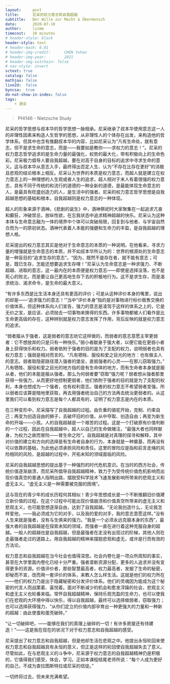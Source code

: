 ```yaml
---
layout:     post
title:      尼采的权力意志和自我超越 
subtitle:   Der Wille zur Macht & Übermensch
date:       2020-07-10
author:     lzzmm
timecost:   10 minutes
# header-style: black
header-style: text
# header-mask: 0.01
# header-img-credit:      CHEN Yuhan
# header-img-year:        2021 
# header-img-outchain: false
# nav-style: invert
sctext: true
catalog: false
mathjax: false
live2d:  false
byncsa:  true
do-not-show-in-index: false
tags:
    - 漫谈
---
```




> PHI146 - Nietzsche Study

尼采的哲学思想与叔本华的哲学思想一脉相承。尼采继承了叔本华使用意志这一人的非理性因素来构造人生哲学的思想，从非理性人的个体存在出发，来构造他的哲学体系。但其中也含有推翻叔本华的内容，比如尼采认为“凡有生命处，就有意志，但不是求生命的意志，而是——我要如是教你——求权力的意志！”。尼采的权力意志哲学追求的是生命力量的最强化，权势的最大化，带有积极向上的生命色彩。尼采极力倡导人要自我超越，要在对高于自身的目标的追求中寻求生命的意义。这与叔本华从意志入手，最终得出否定人生、认为“不存在比存在更好”的消极且悲观的结论根本上相反。尼采认为世界的本质是权力意志，而超人就是建立在权力意志上的一种理想的人生观或者人生的追求，超人相对于末人有着很强的权力意志，具有不同于传统的和流行的道德的一种全新的道德，是最能体现生命意志的人，是最具有旺盛创造力的人，是生活中的强者。尼采的权力意志哲学思想是自我超越思想的基础和根本，自我超越则是权力意志的一种体现。

超人的形象来源于酒神。《悲剧的诞生》中，酒神祭祀时大家聚集在一起追求亢奋和癫狂，冲破禁忌，放纵性欲，在忘我状态中追求精神超越的快乐。尼采认为这种本体与生命意志融为一体的境界中个体可以突破局限，回复到与他者、与宇宙自然合而为一的原初状态。酒神代表着人本能的强健和生命力的丰盈，是自我超越的理想人格。

尼采提出的权力意志其实是他对于生命意志的本质的一种说明。在他看来，寻求力量的增强就是生命意志的本质，并不如叔本华所认为的：世界的根源处的生命意志是一种盲目的“追求生存的意志”。“因为，既然不是存在者，就不能有意志；可是，既已生存，怎能还想要追求生存哩！”尼采认为生命意志是一种求强力、不断超越、进取的意志，这一最内在的本质便是权力意志——即使是选择没落，也不是死心的败北，而是要让自己更高地生存下去的积极地行为。这不是求生存，而是渴求统治、渴求命令，是生命的最大意义。

“有许多东西是比生活本身还具有更高的评价；可是从这种评价本身的嘴里，说出的却是——‘追求强力的意志！’”当中“评价本身”指的是对事物进行标价贩售交换的价值体系，但这种体系向人们宣告，强力的意志是凌驾于这样的体系之上的，它是无价之宝，是应该、必须抛去一切事物来换得的东西。许多事物都被人们看作是比生命更高级的存在，这种辨别就是权力意志发挥了作用，背后反映的就是权力意志的追求。

“弱者服从于强者，这是弱者的意志劝它这样做的，而弱者的意志意愿主宰更弱者：它不想放弃的只是只有一种快乐。”弱小者献身于强大者，以便它能在更弱小者身上获得快乐和权力。弱者依附于强者的目的是为了支配的权力，说明弱者也具有权力意志；强弱是相对而言的。“凡有牺牲、服役和爱之目光的地方：也有做主人的意志。弱者取隐密路径潜入强者的堡垒，直抵强者的心灵——在那儿窃取强力。” 凡有牺牲、服役和爱之目光的地方指的是有生命体的地方，而有生命者本身就是服从者，他们的本能是服从强者。那么为何弱者要“窃取”强力呢？弱者想从强者那里获得一些强力，从而更好地控制更弱者，他们依附于强者的目的就是为了支配的权利，本身也想成为一个强者，也有权利意志。强者的权力意志不希望弱者变强，所以弱者应该算是暗地里获取，再去用强者统治自己的方法再去统治更弱者的。从这里我们可以看到权力意志是每个人都具有的，证明了权力意志是内在的本质。

在三种变形中，尼采描写了自我超越的过程。由负重的骆驼开始，克制、约束自己；再变为创造自由的狮子，去破坏旧的价值，从中夺取、创造自由；再变为新生命的开端——小孩。人的自我超越是一个艰苦的过程。这是一个打破原有价值判断的一个过程，因此在自我超越中，超人以自己的生命做赌注，“最强大者也同样献身，为权力之故而冒险——冒生命之险”。自我超越是对真理的探寻和解释，其中对价值的建立和方向的选择是有生命者自身的行为，本身就是一种奠基，而再没有可以依靠的基础，为此他必须承担风险和责任。这里的冒险应是指和前言走绳的风险相同的风险，是超越的过程中，开拓未知的领域面临的风险。

尼采的自我超越思想的提出基于一种强烈的时代危机意识。在当时的西方社会，传统价值逐渐崩溃，而尼采所倡导自我超越精神，致力于为受传统价值危机影响而出现价值真空的普通人指明出路，摆脱受科学技术飞速发展影响所带来的悲观主义和虚无主义。“虚无主义是一种需要被克服的困境”。

这与现在的青少年的成长历程何其相似！青少年思想成长是一个不断推翻旧价值建立新价值的过程，在这个过程中可能出现价值崩溃和价值真空所带来的虚无主义和悲观主义，也可能思想逐渐自由，达到了自我超越。“无论我创造什么，无论我怎样爱他，——我必须成为它的对手，以及我的爱的对手，我的意志意愿这样。”没有人生来就是强者，没有与生俱来的强力。“我是一个必须永远克服本身的东西”，最强大者的自我超越是在探索未知的领域，而强者一直在进行着这种克服自身的超越。一般人的超越也是自我超越，但是最强者在走没有出现过的阶梯，其他人则在走最强者走过的道路上。用自我超越的精神来摆脱悲观和虚无，或许是行而有效的方法论。

权力意志和自我超越在当今社会也值得深思。社会内卷化是一项众所周知的事实，甚至在大学里面内卷化已经十分严重。强者垄断资源分配，更多的人追求并没有变得更多的资源。价值评价者，那些智慧最高者，权力最高者，发掘了生命的秘密，却秘而不宣，改而用一套评价的体系，来教人怎么样生活。这就是他们的权力所在——他们的权力乃是出于隐藏秘密和分发评价体系。他们的灵魂因为能成为这个秘密的代言人而战栗着、喜悦着。面对不断减少的机会和愈发浮躁的社会，悲观主义和虚无主义也轮番来临。常怀自我超越精神，保持乐观充盈的生命力，也可以使我们在悲观的大环境中得以快乐，得以自我超越，最终可以选择做弱者，窃取强力；也可以选择获得强力，“从你们定立的价值内部孕育出一种更强大的力量和一种新的超越：由此使蛋和蛋壳破碎。”

“让一切破碎吧，——能够在我们的真理上破碎的一切！有许多房屋还有待建造！”——这是我在现在的状况下对于权力意志和自我超越的感受。

尼采提出了权力意志和自我超越，但是他却生活在悲观之中。他提出永恒轮回来使权力意志和自我超越具有永恒的意义，但正是这样的轮回使自我超越失去了意义。尽管如此，在与悲观主义的斗争中，尼采源于权力意志的自我超越精神仍是积极的，它值得我们感受，体会，学习。正如本课程结尾老师所说：“每个人成为更好的自己，不成为查拉图斯特拉或尼采的信徒。”

一切终将过去，但未来充满希望。